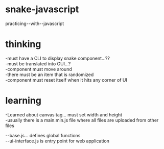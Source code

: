 # snake-javascript

practicing--with--javascript

# thinking

-must have a CLI to display snake component...??<br />
-must be translated into GUI...?<br />
-component must move around<br />
-there must be an item that is randomized<br />
-component must reset itself when it hits any corner of UI<br />

# learning

-Learned about canvas tag... must set width and height<br />
-usually there is a main.min.js file where all files are uploaded from other files<br />

--base.js... defines global functions<br />
--ui-interface.js is entry point for web application<br />
